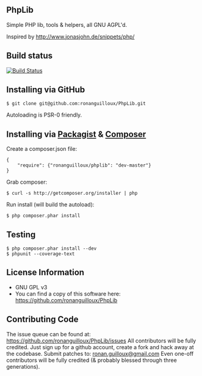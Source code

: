 PhpLib
--------

Simple PHP lib, tools & helpers, all GNU AGPL'd.

Inspired by http://www.jonasjohn.de/snippets/php/

Build status
------------

[![Build Status](https://secure.travis-ci.org/ronanguilloux/PhpLib.png?branch=master)](http://travis-ci.org/ronanguilloux/PhpLib)


Installing via GitHub
---------------------

    $ git clone git@github.com:ronanguilloux/PhpLib.git

Autoloading is PSR-0 friendly.

Installing via [Packagist](https://packagist.org/packages/ronanguilloux/phplib) & [Composer](http://getcomposer.org/doc/00-intro.md)
-----------------------------------

Create a composer.json file:

    {
        "require": {"ronanguilloux/phplib": "dev-master"}
    }


Grab composer:

    $ curl -s http://getcomposer.org/installer | php

Run install (will build the autoload):

    $ php composer.phar install


Testing
-------

    $ php composer.phar install --dev
    $ phpunit --coverage-text


License Information
-------------------

* GNU GPL v3
* You can find a copy of this software here: https://github.com/ronanguilloux/PhpLib


Contributing Code
-----------------

The issue queue can be found at: https://github.com/ronanguilloux/PhpLib/issues
All contributors will be fully credited. Just sign up for a github account, create a fork and hack away at the codebase.
Submit patches to: ronan.guilloux@gmail.com
Even one-off contributors will be fully credited (& probably blessed through three generations).

